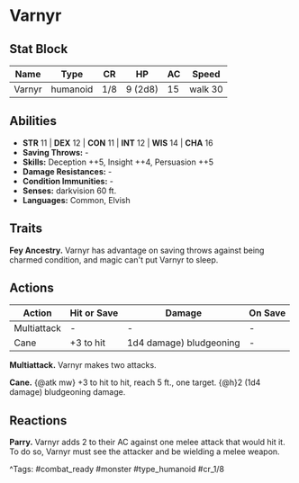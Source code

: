 # Varnyr

## Stat Block

| Name | Type | CR | HP | AC | Speed |
|------|------|----|----|----|-------|
| Varnyr | humanoid | 1/8 | 9 (2d8) | 15 | walk 30 |

## Abilities

- **STR** 11 | **DEX** 12 | **CON** 11 | **INT** 12 | **WIS** 14 | **CHA** 16
- **Saving Throws:** -  
- **Skills:** Deception ++5, Insight ++4, Persuasion ++5  
- **Damage Resistances:** -  
- **Condition Immunities:** -  
- **Senses:** darkvision 60 ft.  
- **Languages:** Common, Elvish

## Traits

**Fey Ancestry.** Varnyr has advantage on saving throws against being charmed condition, and magic can't put Varnyr to sleep.


## Actions

| Action | Hit or Save | Damage | On Save |
|--------|--------------|--------|----------|
| Multiattack | - | - | - |
| Cane | +3 to hit | 1d4 damage) bludgeoning | - |

**Multiattack.** Varnyr makes two attacks.

**Cane.** {@atk mw} +3 to hit to hit, reach 5 ft., one target. {@h}2 (1d4 damage) bludgeoning damage.

## Reactions

**Parry.** Varnyr adds 2 to their AC against one melee attack that would hit it. To do so, Varnyr must see the attacker and be wielding a melee weapon.



^Tags: #combat_ready #monster #type_humanoid #cr_1/8